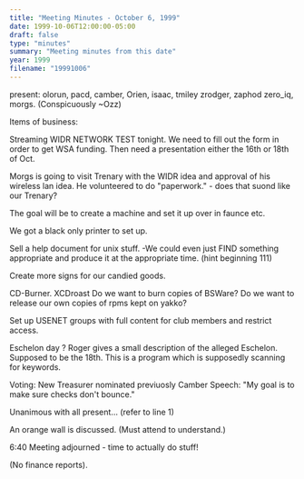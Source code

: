 ```yaml
---
title: "Meeting Minutes - October 6, 1999"
date: 1999-10-06T12:00:00-05:00
draft: false
type: "minutes"
summary: "Meeting minutes from this date"
year: 1999
filename: "19991006"
---
```


present:  olorun, pacd, camber, Orien, isaac, tmiley zrodger, zaphod zero_iq, morgs.  (Conspicuously ~Ozz)  </p><p>
Items of business: </p><p>
Streaming WIDR NETWORK TEST tonight. We need to fill out the form in order to get WSA funding. Then need a presentation either the 16th or 18th of Oct. </p><p>
Morgs is going to visit Trenary with the WIDR idea and approval of his wireless lan idea.  He volunteered to do  "paperwork." - does that suond like our Trenary? </p><p>
The goal will be to create a machine and set it up over in faunce etc. </p><p>
We got a black only printer to set up.   </p><p>
Sell a help document for unix stuff.  -We could even just FIND something appropriate and produce it at the appropriate time.  (hint beginning 111) </p><p>
Create more signs for our candied goods. </p><p>
CD-Burner. XCDroast Do we want to burn copies of BSWare?  Do we want to release our own copies of rpms kept on yakko? </p><p>
Set up USENET groups with full content for club members and restrict access. </p><p>
Eschelon day ?  Roger gives a small description of the alleged Eschelon. Supposed to be the 18th.  This is a program which is supposedly scanning for keywords. </p><p>
Voting: New Treasurer nominated previuosly Camber Speech: "My goal is to make sure checks don't bounce." </p><p>
Unanimous with all present... (refer to line 1) </p><p>
An orange wall is discussed. (Must attend to understand.) </p><p>
6:40 Meeting adjourned - time to actually do stuff! </p><p>
(No finance reports). </p><p>
  </p>
